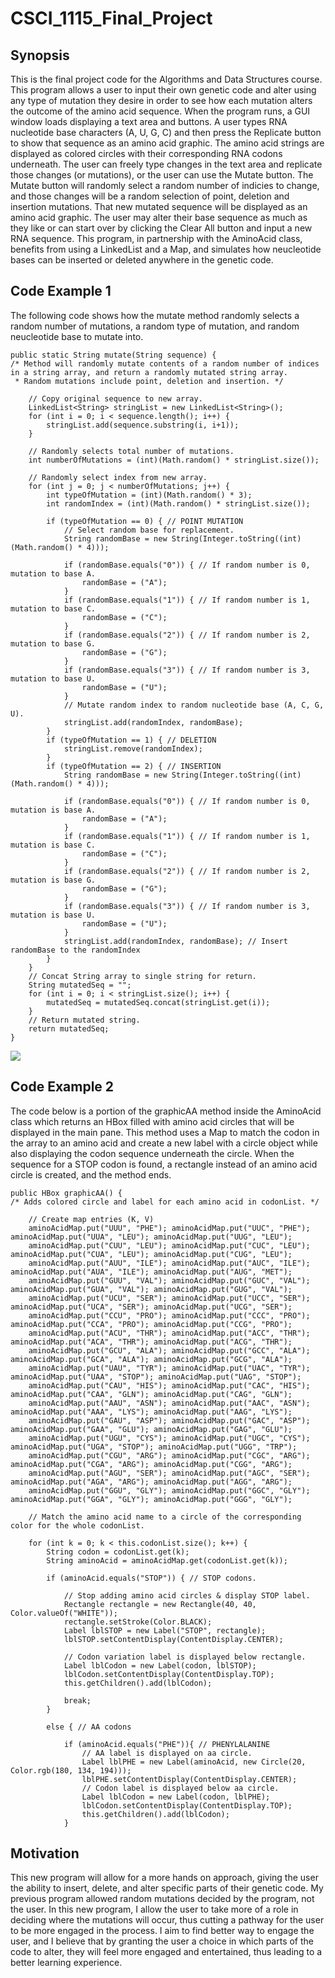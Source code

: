 # CSCI_1115_Final_Project

## Synopsis
This is the final project code for the Algorithms and Data Structures course. This program allows a user to input their own genetic code and alter using any type of mutation they desire in order to see how each mutation alters the outcome of the amino acid sequence. When the program runs, a GUI window loads displaying a text area and buttons. A user types RNA nucleotide base characters (A, U, G, C) and then press the Replicate  button to show that sequence as an amino acid graphic. The amino acid strings are displayed as colored circles with their corresponding RNA codons underneath. The user can freely type changes in the text area and replicate those changes (or mutations), or the user can use the Mutate button. The Mutate button will randomly select a random number of indicies to change, and those changes will be a random selection of point, deletion and insertion mutations. That new mutated sequence will be displayed as an amino acid graphic. The user may alter their base sequence as much as they like or can start over by clicking the Clear All button and input a new RNA sequence. This program, in partnership with the AminoAcid class, benefits from using a LinkedList and a Map, and simulates how neucleotide bases can be inserted or deleted anywhere in the genetic code.  


## Code Example 1
The following code shows how the mutate method randomly selects a random number of mutations, a random type of mutation, and random neucleotide base to mutate into.

	public static String mutate(String sequence) {
	/* Method will randomly mutate contents of a random number of indices in a string array, and return a randomly mutated string array.
	 * Random mutations include point, deletion and insertion. */	

		// Copy original sequence to new array.
		LinkedList<String> stringList = new LinkedList<String>();
		for (int i = 0; i < sequence.length(); i++) {
			stringList.add(sequence.substring(i, i+1));
		}

		// Randomly selects total number of mutations.
		int numberOfMutations = (int)(Math.random() * stringList.size());

		// Randomly select index from new array.
		for (int j = 0; j < numberOfMutations; j++) {
			int typeOfMutation = (int)(Math.random() * 3);
			int randomIndex = (int)(Math.random() * stringList.size());
			
			if (typeOfMutation == 0) { // POINT MUTATION
				// Select random base for replacement.
				String randomBase = new String(Integer.toString((int)(Math.random() * 4)));
				
				if (randomBase.equals("0")) { // If random number is 0, mutation to base A.
					randomBase = ("A");
				}
				if (randomBase.equals("1")) { // If random number is 1, mutation to base C.
					randomBase = ("C");
				}
				if (randomBase.equals("2")) { // If random number is 2, mutation to base G.
					randomBase = ("G");
				}
				if (randomBase.equals("3")) { // If random number is 3, mutation to base U.
					randomBase = ("U");
				}
				// Mutate random index to random nucleotide base (A, C, G, U).
				stringList.add(randomIndex, randomBase);
			}
			if (typeOfMutation == 1) { // DELETION
				stringList.remove(randomIndex);
			}
			if (typeOfMutation == 2) { // INSERTION
				String randomBase = new String(Integer.toString((int)(Math.random() * 4)));
				
				if (randomBase.equals("0")) { // If random number is 0, mutation is base A.
					randomBase = ("A");
				}
				if (randomBase.equals("1")) { // If random number is 1, mutation is base C.
					randomBase = ("C");
				}
				if (randomBase.equals("2")) { // If random number is 2, mutation is base G.
					randomBase = ("G");
				}
				if (randomBase.equals("3")) { // If random number is 3, mutation is base U.
					randomBase = ("U");
				}
				stringList.add(randomIndex, randomBase); // Insert randomBase to the randomIndex
			}	
		}
		// Concat String array to single string for return.
		String mutatedSeq = "";
		for (int i = 0; i < stringList.size(); i++) {
			mutatedSeq = mutatedSeq.concat(stringList.get(i));
		}
		// Return mutated string. 
		return mutatedSeq;
	}
	
 ![](Code_Example_1.png)
 

## Code Example 2
The code below is a portion of the graphicAA method inside the AminoAcid class which returns an HBox filled with amino acid circles that will be displayed in the main pane. This method uses a Map to match the codon in the array to an amino acid and create a new label with a circle object while also displaying the codon sequence underneath the circle. When the sequence for a STOP codon is found, a rectangle instead of an amino acid circle is created, and the method ends.

	public HBox graphicAA() {
	/* Adds colored circle and label for each amino acid in codonList. */
		
		// Create map entries (K, V)
		aminoAcidMap.put("UUU", "PHE");	aminoAcidMap.put("UUC", "PHE");	aminoAcidMap.put("UUA", "LEU"); aminoAcidMap.put("UUG", "LEU");
		aminoAcidMap.put("CUU", "LEU");	aminoAcidMap.put("CUC", "LEU");	aminoAcidMap.put("CUA", "LEU"); aminoAcidMap.put("CUG", "LEU");
		aminoAcidMap.put("AUU", "ILE");	aminoAcidMap.put("AUC", "ILE");	aminoAcidMap.put("AUA", "ILE"); aminoAcidMap.put("AUG", "MET");
		aminoAcidMap.put("GUU", "VAL");	aminoAcidMap.put("GUC", "VAL");	aminoAcidMap.put("GUA", "VAL"); aminoAcidMap.put("GUG", "VAL");
		aminoAcidMap.put("UCU", "SER");	aminoAcidMap.put("UCC", "SER");	aminoAcidMap.put("UCA", "SER"); aminoAcidMap.put("UCG", "SER");	
		aminoAcidMap.put("CCU", "PRO");	aminoAcidMap.put("CCC", "PRO");	aminoAcidMap.put("CCA", "PRO"); aminoAcidMap.put("CCG", "PRO");
		aminoAcidMap.put("ACU", "THR");	aminoAcidMap.put("ACC", "THR");	aminoAcidMap.put("ACA", "THR"); aminoAcidMap.put("ACG", "THR");	
		aminoAcidMap.put("GCU", "ALA");	aminoAcidMap.put("GCC", "ALA");	aminoAcidMap.put("GCA", "ALA"); aminoAcidMap.put("GCG", "ALA");	
		aminoAcidMap.put("UAU", "TYR");	aminoAcidMap.put("UAC", "TYR");	aminoAcidMap.put("UAA", "STOP"); aminoAcidMap.put("UAG", "STOP");
		aminoAcidMap.put("CAU", "HIS");	aminoAcidMap.put("CAC", "HIS");	aminoAcidMap.put("CAA", "GLN"); aminoAcidMap.put("CAG", "GLN");
		aminoAcidMap.put("AAU", "ASN");	aminoAcidMap.put("AAC", "ASN");	aminoAcidMap.put("AAA", "LYS"); aminoAcidMap.put("AAG", "LYS");
		aminoAcidMap.put("GAU", "ASP");	aminoAcidMap.put("GAC", "ASP");	aminoAcidMap.put("GAA", "GLU"); aminoAcidMap.put("GAG", "GLU");
		aminoAcidMap.put("UGU", "CYS");	aminoAcidMap.put("UGC", "CYS");	aminoAcidMap.put("UGA", "STOP"); aminoAcidMap.put("UGG", "TRP");
		aminoAcidMap.put("CGU", "ARG");	aminoAcidMap.put("CGC", "ARG");	aminoAcidMap.put("CGA", "ARG"); aminoAcidMap.put("CGG", "ARG");
		aminoAcidMap.put("AGU", "SER");	aminoAcidMap.put("AGC", "SER");	aminoAcidMap.put("AGA", "ARG"); aminoAcidMap.put("AGG", "ARG");
		aminoAcidMap.put("GGU", "GLY");	aminoAcidMap.put("GGC", "GLY");	aminoAcidMap.put("GGA", "GLY"); aminoAcidMap.put("GGG", "GLY");

		// Match the amino acid name to a circle of the corresponding color for the whole codonList.

		for (int k = 0; k < this.codonList.size(); k++) {
			String codon = codonList.get(k);
			String aminoAcid = aminoAcidMap.get(codonList.get(k));
			
			if (aminoAcid.equals("STOP")) { // STOP codons.
			
				// Stop adding amino acid circles & display STOP label.
				Rectangle rectangle = new Rectangle(40, 40, Color.valueOf("WHITE"));
				rectangle.setStroke(Color.BLACK);
				Label lblSTOP = new Label("STOP", rectangle);
				lblSTOP.setContentDisplay(ContentDisplay.CENTER);
				
				// Codon variation label is displayed below rectangle.
				Label lblCodon = new Label(codon, lblSTOP);
				lblCodon.setContentDisplay(ContentDisplay.TOP);
				this.getChildren().add(lblCodon);
				
				break;
			}
			
			else { // AA codons
			
				if (aminoAcid.equals("PHE")){ // PHENYLALANINE
					// AA label is displayed on aa circle.
					Label lblPHE = new Label(aminoAcid, new Circle(20, Color.rgb(180, 134, 194)));
					lblPHE.setContentDisplay(ContentDisplay.CENTER);
					// Codon label is displayed below aa circle.
					Label lblCodon = new Label(codon, lblPHE);
					lblCodon.setContentDisplay(ContentDisplay.TOP);
					this.getChildren().add(lblCodon);
				}


## Motivation
This new program will allow for a more hands on approach, giving the user the ability to insert, delete, and alter specific parts of their genetic code.  My previous program allowed random mutations decided by the program, not the user.  In this new program, I allow the user to take more of a role in deciding where the mutations will occur, thus cutting a pathway for the user to be more engaged in the process.  I aim to find better way to engage the user, and I believe that by granting the user a choice in which parts of the code to alter, they will feel more engaged and entertained, thus leading to a better learning experience.

